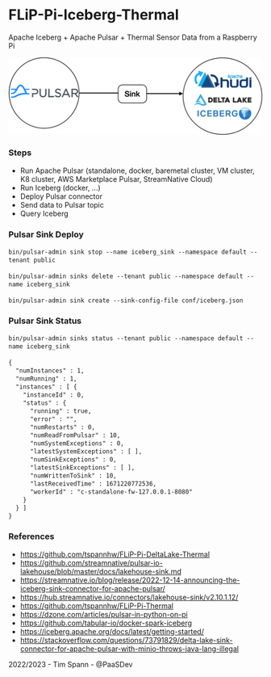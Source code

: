 # FLiP-Pi-Iceberg-Thermal
Apache Iceberg + Apache Pulsar + Thermal Sensor Data from a Raspberry Pi

![ice](https://raw.githubusercontent.com/streamnative/pulsar-io-lakehouse/v2.10.1.12/docs/lakehouse-sink.png)


### Steps

* Run Apache Pulsar (standalone, docker, baremetal cluster, VM cluster, K8 cluster, AWS Marketplace Pulsar, StreamNative Cloud)
* Run Iceberg (docker, ...)
* Deploy Pulsar connector
* Send data to Pulsar topic
* Query Iceberg

### Pulsar Sink Deploy

````
bin/pulsar-admin sink stop --name iceberg_sink --namespace default --tenant public

bin/pulsar-admin sinks delete --tenant public --namespace default --name iceberg_sink

bin/pulsar-admin sink create --sink-config-file conf/iceberg.json

````

### Pulsar Sink Status

````
bin/pulsar-admin sinks status --tenant public --namespace default --name iceberg_sink

{
  "numInstances" : 1,
  "numRunning" : 1,
  "instances" : [ {
    "instanceId" : 0,
    "status" : {
      "running" : true,
      "error" : "",
      "numRestarts" : 0,
      "numReadFromPulsar" : 10,
      "numSystemExceptions" : 0,
      "latestSystemExceptions" : [ ],
      "numSinkExceptions" : 0,
      "latestSinkExceptions" : [ ],
      "numWrittenToSink" : 10,
      "lastReceivedTime" : 1671220772536,
      "workerId" : "c-standalone-fw-127.0.0.1-8080"
    }
  } ]
}

````

### References

* https://github.com/tspannhw/FLiP-Pi-DeltaLake-Thermal
* https://github.com/streamnative/pulsar-io-lakehouse/blob/master/docs/lakehouse-sink.md
* https://streamnative.io/blog/release/2022-12-14-announcing-the-iceberg-sink-connector-for-apache-pulsar/
* https://hub.streamnative.io/connectors/lakehouse-sink/v2.10.1.12/
* https://github.com/tspannhw/FLiP-Pi-Thermal
* https://dzone.com/articles/pulsar-in-python-on-pi
* https://github.com/tabular-io/docker-spark-iceberg
* https://iceberg.apache.org/docs/latest/getting-started/
* https://stackoverflow.com/questions/73791829/delta-lake-sink-connector-for-apache-pulsar-with-minio-throws-java-lang-illegal


2022/2023 - Tim Spann - @PaaSDev
